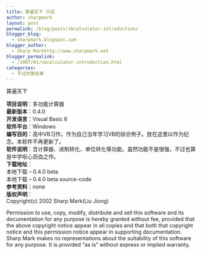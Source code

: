 ```yaml
---
title: 算遍天下 介绍
author: sharpmark
layout: post
permalink: /blog/posts/vbcalculator-introduction/
blogger_blog:
  - sharpmark.blogspot.com
blogger_author:
  - Sharp Markhttp://www.sharpmark.net
blogger_permalink:
  - /2007/01/vbcalculator-introduction.html
categories:
  - 干过的那些事
---
```

算遍天下

<span style="font-weight: bold">项目说明</span>：多功能计算器  
<span style="font-weight: bold">最新版本</span>：0.4.0  
<span style="font-weight: bold">开发语言</span>：Visual Basic 6  
<span style="font-weight: bold">软件平台</span>：Windows  
<span style="font-weight: bold">编写目的</span>：高中VB习作。作为自己当年学习VB的综合例子。放在这里以作为纪念。本软件不再更新了。  
<span style="font-weight: bold">软件说明</span>：含计算器、进制转化、单位转化等功能。虽然功能不是很强，不过也算是中学呕心沥血之作。  
<span style="font-weight: bold">下载地址</span>：  
本地下载 &#8211; 0.4.0 beta  
本地下载 &#8211; 0.4.0 beta source-code  
<span style="font-weight: bold">参考资料</span>：none  
<span style="font-weight: bold">版权声明</span>：  
Copyright(c) 2002 Sharp Mark(Liu Jiong)

Permission to use, copy, modify, distribute and sell this software and its documentation for any purpose is hereby granted without fee, provided that the above copyright notice appear in all copies and that both that copyright notice and this permission notice appear in supporting documentation. Sharp Mark makes no representations about the suitability of this software for any purpose. It is provided &#8220;as is&#8221; without express or implied warranty.